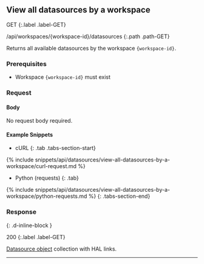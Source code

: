 ## View all datasources by a workspace

GET
{:.label .label-GET}

/api/workspaces/{workspace-id}/datasources
{:.path .path-GET}

Returns all available datasources by the workspace `{workspace-id}`.

### Prerequisites
- Workspace `{workspace-id}` must exist

### Request

#### Body
No request body required.

#### Example Snippets
- cURL
{: .tab .tabs-section-start}

{% include snippets/api/datasources/view-all-datasources-by-a-workspace/curl-request.md %}

- Python (requests)
{: .tab}

{% include snippets/api/datasources/view-all-datasources-by-a-workspace/python-requests.md %}
{: .tabs-section-end}

### Response
{: .d-inline-block }

200
{:.label .label-GET}

[Datasource object](#datasource-object) collection with HAL links.

---
